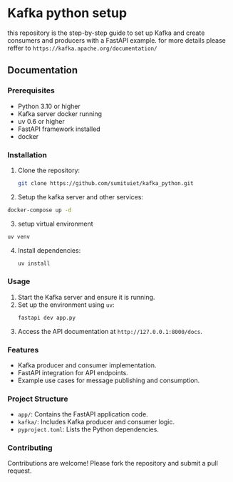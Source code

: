 # Kafka python setup

this repository is the step-by-step guide to set up Kafka and create consumers and producers with a FastAPI example.
for more details please reffer to `https://kafka.apache.org/documentation/`

## Documentation

### Prerequisites
- Python 3.10 or higher
- Kafka server docker running 
- uv 0.6 or higher
- FastAPI framework installed
- docker

### Installation
1. Clone the repository:
    ```bash
    git clone https://github.com/sumituiet/kafka_python.git
2. Setup the kafka server and other services:
```bash
docker-compose up -d
```
3. setup virtual environment 
```bash 
uv venv
```
4. Install dependencies:
    ```bash
    uv install
    ```

### Usage
1. Start the Kafka server and ensure it is running.
2. Set up the environment using `uv`:
    ```bash
    fastapi dev app.py
    ```
3. Access the API documentation at `http://127.0.0.1:8000/docs`.

### Features
- Kafka producer and consumer implementation.
- FastAPI integration for API endpoints.
- Example use cases for message publishing and consumption.

### Project Structure
- `app/`: Contains the FastAPI application code.
- `kafka/`: Includes Kafka producer and consumer logic.
- `pyproject.toml`: Lists the Python dependencies.

### Contributing
Contributions are welcome! Please fork the repository and submit a pull request.
